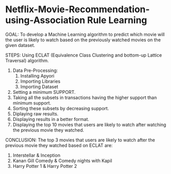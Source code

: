 # Netflix-Movie-Recommendation-using-Association Rule Learning

GOAL: To develop a Machine Learning algorithm to predict which movie will the user is likely to watch based on the previously watched movies on the given dataset.

STEPS:
Using ECLAT (Equivalence Class Clustering and bottom-up Lattice Traversal) algorithm.
1. Data Pre-Processing:
   1. Installing Apyori
   2. Importing Libraries
   3. Importing Dataset
2. Setting a minimum SUPPORT.
3. Taking all the subsets in transactions having the higher support than minimum support.
4. Sorting these subsets by decreasing support.
5. Diplaying raw results.
6. Displaying results in a better format.
7. Displaying the top 10 movies that users are likely to watch after watching the previous movie they watched.

CONCLUSION:
The top 3 movies that users are likely to watch after the previous movie they watched based on ECLAT are:
1. Interstellar & Inception
2. Kanan Gill Comedy & Comedy nights with Kapil
3. Harry Potter 1 & Harry Potter 2
